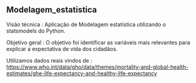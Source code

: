 ## Modelagem_estatistica

Visão técnica : Aplicação de Modelagem estatística utilizando o statsmodels do Python.

Objetivo geral : O objetivo foi identificar as variáveis mais relevantes para explicar a expectativa de vida dos cidadãos.

Utilizamos dados reais vindos de : https://www.who.int/data/gho/data/themes/mortality-and-global-health-estimates/ghe-life-expectancy-and-healthy-life-expectancy
